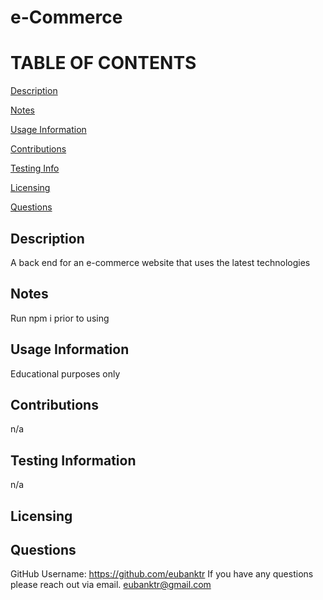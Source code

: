 # e-Commerce

  TABLE OF CONTENTS
  =========================
  [Description](#Description)

  [Notes](#Notes)

  [Usage Information](#Usage-Information)

  [Contributions](#Contributions)

  [Testing Info](#Testing-Information)

  [Licensing](#Licensing)

  [Questions](#Questions)


  ## Description
  A back end for an e-commerce website that uses the latest technologies

  ## Notes
  Run npm i prior to using

  ## Usage Information
  Educational purposes only

  ## Contributions
  n/a

  ## Testing Information
  n/a

  ## Licensing
  

  ## Questions
  GitHub Username: https://github.com/eubanktr
  If you have any questions please reach out via email. eubanktr@gmail.com
